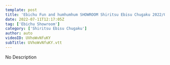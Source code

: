 ```yaml
---
template: post
title: 'Ebichu Fun and humhumhum SHOWROOM Shiritsu Ebisu Chugaku 2022/07/11'
date: 2022-07-11T12:17:05Z
tag: ['Ebichu Showroom']
category: ['Shiritsu Ebisu Chugaku']
author: auto 
videoID: UVhoWvNfuKY
subTitle: UVhoWvNfuKY.vtt
---
```

No Description